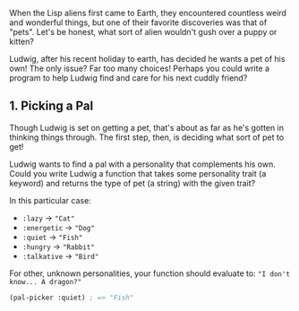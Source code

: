 When the Lisp aliens first came to Earth, they encountered countless weird and
wonderful things, but one of their favorite discoveries was that of
"pets". Let's be honest, what sort of alien wouldn't gush over a puppy or
kitten?

Ludwig, after his recent holiday to earth, has decided he wants a pet of his
own! The only issue? Far too many choices! Perhaps you could write a program to
help Ludwig find and care for his next cuddly friend?

## 1. Picking a Pal
Though Ludwig is set on getting a pet, that's about as far as he's gotten in
thinking things through. The first step, then, is deciding what sort of pet to
get!

Ludwig wants to find a pal with a personality that complements his own. Could
you write Ludwig a function that takes some personality trait (a keyword) and
returns the type of pet (a string) with the given trait?

In this particular case:

  - `:lazy` -> `"Cat"`
  - `:energetic` -> `"Dog"`
  - `:quiet` -> `"Fish"`
  - `:hungry` -> `"Rabbit"`
  - `:talkative` -> `"Bird"`

For other, unknown personalities, your function should evaluate to: `"I don't
know... A dragon?"`

```lisp
(pal-picker :quiet) ; => "Fish"
```
